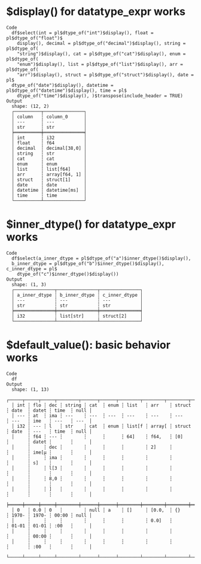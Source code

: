 # $display() for datatype_expr works

    Code
      df$select(int = pl$dtype_of("int")$display(), float = pl$dtype_of("float")$
        display(), decimal = pl$dtype_of("decimal")$display(), string = pl$dtype_of(
        "string")$display(), cat = pl$dtype_of("cat")$display(), enum = pl$dtype_of(
        "enum")$display(), list = pl$dtype_of("list")$display(), arr = pl$dtype_of(
        "arr")$display(), struct = pl$dtype_of("struct")$display(), date = pl$
      dtype_of("date")$display(), datetime = pl$dtype_of("datetime")$display(), time = pl$
        dtype_of("time")$display(), )$transpose(include_header = TRUE)
    Output
      shape: (12, 2)
      ┌──────────┬───────────────┐
      │ column   ┆ column_0      │
      │ ---      ┆ ---           │
      │ str      ┆ str           │
      ╞══════════╪═══════════════╡
      │ int      ┆ i32           │
      │ float    ┆ f64           │
      │ decimal  ┆ decimal[38,0] │
      │ string   ┆ str           │
      │ cat      ┆ cat           │
      │ enum     ┆ enum          │
      │ list     ┆ list[f64]     │
      │ arr      ┆ array[f64, 1] │
      │ struct   ┆ struct[1]     │
      │ date     ┆ date          │
      │ datetime ┆ datetime[ms]  │
      │ time     ┆ time          │
      └──────────┴───────────────┘

# $inner_dtype() for datatype_expr works

    Code
      df$select(a_inner_dtype = pl$dtype_of("a")$inner_dtype()$display(),
      b_inner_dtype = pl$dtype_of("b")$inner_dtype()$display(), c_inner_dtype = pl$
        dtype_of("c")$inner_dtype()$display())
    Output
      shape: (1, 3)
      ┌───────────────┬───────────────┬───────────────┐
      │ a_inner_dtype ┆ b_inner_dtype ┆ c_inner_dtype │
      │ ---           ┆ ---           ┆ ---           │
      │ str           ┆ str           ┆ str           │
      ╞═══════════════╪═══════════════╪═══════════════╡
      │ i32           ┆ list[str]     ┆ struct[2]     │
      └───────────────┴───────────────┴───────────────┘

# $default_value(): basic behavior works

    Code
      df
    Output
      shape: (1, 13)
      ┌─────┬─────┬─────┬────────┬──────┬──────┬────────┬────────┬────────┬───────┬───────┬───────┬──────┐
      │ int ┆ flo ┆ dec ┆ string ┆ cat  ┆ enum ┆ list   ┆ arr    ┆ struct ┆ date  ┆ datet ┆ time  ┆ null │
      │ --- ┆ at  ┆ ima ┆ ---    ┆ ---  ┆ ---  ┆ ---    ┆ ---    ┆ ---    ┆ ---   ┆ ime   ┆ ---   ┆ ---  │
      │ i32 ┆ --- ┆ l   ┆ str    ┆ cat  ┆ enum ┆ list[f ┆ array[ ┆ struct ┆ date  ┆ ---   ┆ time  ┆ null │
      │     ┆ f64 ┆ --- ┆        ┆      ┆      ┆ 64]    ┆ f64,   ┆ [0]    ┆       ┆ datet ┆       ┆      │
      │     ┆     ┆ dec ┆        ┆      ┆      ┆        ┆ 2]     ┆        ┆       ┆ ime[μ ┆       ┆      │
      │     ┆     ┆ ima ┆        ┆      ┆      ┆        ┆        ┆        ┆       ┆ s]    ┆       ┆      │
      │     ┆     ┆ l[3 ┆        ┆      ┆      ┆        ┆        ┆        ┆       ┆       ┆       ┆      │
      │     ┆     ┆ 8,0 ┆        ┆      ┆      ┆        ┆        ┆        ┆       ┆       ┆       ┆      │
      │     ┆     ┆ ]   ┆        ┆      ┆      ┆        ┆        ┆        ┆       ┆       ┆       ┆      │
      ╞═════╪═════╪═════╪════════╪══════╪══════╪════════╪════════╪════════╪═══════╪═══════╪═══════╪══════╡
      │ 0   ┆ 0.0 ┆ 0   ┆        ┆ null ┆ a    ┆ []     ┆ [0.0,  ┆ {}     ┆ 1970- ┆ 1970- ┆ 00:00 ┆ null │
      │     ┆     ┆     ┆        ┆      ┆      ┆        ┆ 0.0]   ┆        ┆ 01-01 ┆ 01-01 ┆ :00   ┆      │
      │     ┆     ┆     ┆        ┆      ┆      ┆        ┆        ┆        ┆       ┆ 00:00 ┆       ┆      │
      │     ┆     ┆     ┆        ┆      ┆      ┆        ┆        ┆        ┆       ┆ :00   ┆       ┆      │
      └─────┴─────┴─────┴────────┴──────┴──────┴────────┴────────┴────────┴───────┴───────┴───────┴──────┘

